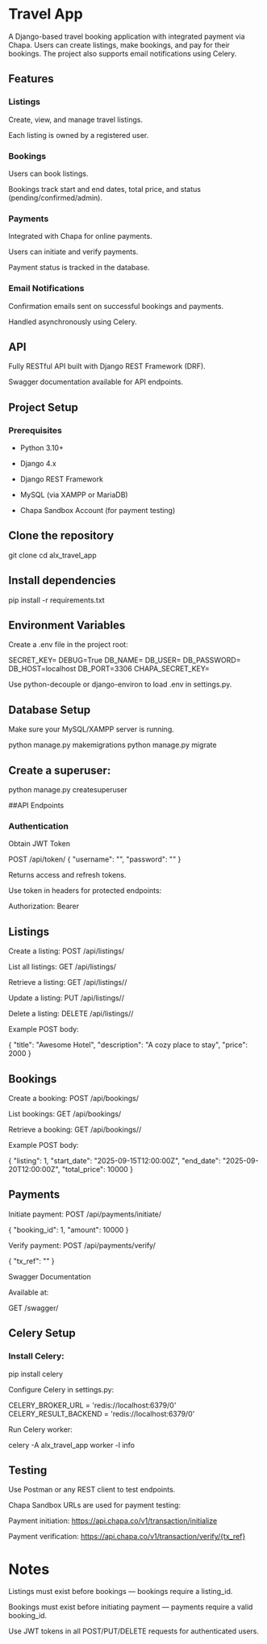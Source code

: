 # Travel App

A Django-based travel booking application with integrated payment via Chapa. Users can create listings, make bookings, and pay for their bookings. The project also supports email notifications using Celery.

## Features

### Listings

Create, view, and manage travel listings.

Each listing is owned by a registered user.

### Bookings

Users can book listings.

Bookings track start and end dates, total price, and status (pending/confirmed/admin).

### Payments

Integrated with Chapa
 for online payments.

Users can initiate and verify payments.

Payment status is tracked in the database.

### Email Notifications

Confirmation emails sent on successful bookings and payments.

Handled asynchronously using Celery.

## API

Fully RESTful API built with Django REST Framework (DRF).

Swagger documentation available for API endpoints.

## Project Setup
### Prerequisites

* Python 3.10+

* Django 4.x

* Django REST Framework

* MySQL (via XAMPP or MariaDB)

* Chapa Sandbox Account (for payment testing)

## Clone the repository
git clone <repository-url>
cd alx_travel_app

## Install dependencies
pip install -r requirements.txt

## Environment Variables

Create a .env file in the project root:

SECRET_KEY=<your-django-secret-key>
DEBUG=True
DB_NAME=<your-database-name>
DB_USER=<your-database-user>
DB_PASSWORD=<your-database-password>
DB_HOST=localhost
DB_PORT=3306
CHAPA_SECRET_KEY=<your-chapa-secret-key>


Use python-decouple or django-environ to load .env in settings.py.

## Database Setup

Make sure your MySQL/XAMPP server is running.

python manage.py makemigrations
python manage.py migrate


## Create a superuser:

python manage.py createsuperuser

##API Endpoints
### Authentication

Obtain JWT Token

POST /api/token/
{
  "username": "<your-username>",
  "password": "<your-password>"
}


Returns access and refresh tokens.

Use token in headers for protected endpoints:

Authorization: Bearer <access-token>

## Listings

Create a listing: POST /api/listings/

List all listings: GET /api/listings/

Retrieve a listing: GET /api/listings/<id>/

Update a listing: PUT /api/listings/<id>/

Delete a listing: DELETE /api/listings/<id>/

Example POST body:

{
  "title": "Awesome Hotel",
  "description": "A cozy place to stay",
  "price": 2000
}

## Bookings

Create a booking: POST /api/bookings/

List bookings: GET /api/bookings/

Retrieve a booking: GET /api/bookings/<id>/

Example POST body:

{
  "listing": 1,
  "start_date": "2025-09-15T12:00:00Z",
  "end_date": "2025-09-20T12:00:00Z",
  "total_price": 10000
}

## Payments

Initiate payment: POST /api/payments/initiate/

{
  "booking_id": 1,
  "amount": 10000
}


Verify payment: POST /api/payments/verify/

{
  "tx_ref": "<transaction-reference>"
}

Swagger Documentation

Available at:

GET /swagger/

## Celery Setup

### Install Celery:

pip install celery


Configure Celery in settings.py:

CELERY_BROKER_URL = 'redis://localhost:6379/0'
CELERY_RESULT_BACKEND = 'redis://localhost:6379/0'


Run Celery worker:

celery -A alx_travel_app worker -l info

## Testing

Use Postman or any REST client to test endpoints.

Chapa Sandbox URLs are used for payment testing:

Payment initiation: https://api.chapa.co/v1/transaction/initialize

Payment verification: https://api.chapa.co/v1/transaction/verify/{tx_ref}

# Notes

Listings must exist before bookings — bookings require a listing_id.

Bookings must exist before initiating payment — payments require a valid booking_id.

Use JWT tokens in all POST/PUT/DELETE requests for authenticated users.
